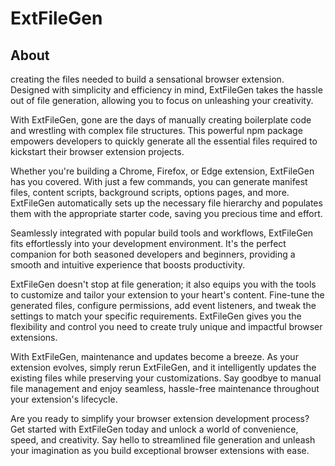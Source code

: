 # ExtFileGen

## About
creating the files needed to build a sensational browser extension. Designed with simplicity and efficiency in mind, ExtFileGen takes the hassle out of file generation, allowing you to focus on unleashing your creativity.

With ExtFileGen, gone are the days of manually creating boilerplate code and wrestling with complex file structures. This powerful npm package empowers developers to quickly generate all the essential files required to kickstart their browser extension projects.

Whether you're building a Chrome, Firefox, or Edge extension, ExtFileGen has you covered. With just a few commands, you can generate manifest files, content scripts, background scripts, options pages, and more. ExtFileGen automatically sets up the necessary file hierarchy and populates them with the appropriate starter code, saving you precious time and effort.

Seamlessly integrated with popular build tools and workflows, ExtFileGen fits effortlessly into your development environment. It's the perfect companion for both seasoned developers and beginners, providing a smooth and intuitive experience that boosts productivity.

ExtFileGen doesn't stop at file generation; it also equips you with the tools to customize and tailor your extension to your heart's content. Fine-tune the generated files, configure permissions, add event listeners, and tweak the settings to match your specific requirements. ExtFileGen gives you the flexibility and control you need to create truly unique and impactful browser extensions.

With ExtFileGen, maintenance and updates become a breeze. As your extension evolves, simply rerun ExtFileGen, and it intelligently updates the existing files while preserving your customizations. Say goodbye to manual file management and enjoy seamless, hassle-free maintenance throughout your extension's lifecycle.

Are you ready to simplify your browser extension development process? Get started with ExtFileGen today and unlock a world of convenience, speed, and creativity. Say hello to streamlined file generation and unleash your imagination as you build exceptional browser extensions with ease.
